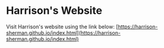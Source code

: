 # Harrison's Website
Visit Harrison's website using the link below:
[https://harrison-sherman.github.io/index.html](https://harrison-sherman.github.io/index.html)
